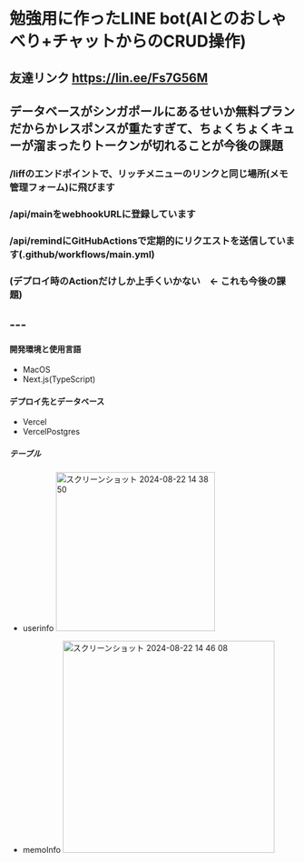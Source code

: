 # 勉強用に作ったLINE bot(AIとのおしゃべり+チャットからのCRUD操作)

## 友達リンク https://lin.ee/Fs7G56M

## データベースがシンガポールにあるせいか無料プランだからかレスポンスが重たすぎて、ちょくちょくキューが溜まったりトークンが切れることが今後の課題

### /liffのエンドポイントで、リッチメニューのリンクと同じ場所(メモ管理フォーム)に飛びます

### /api/mainをwebhookURLに登録しています

### /api/remindにGitHubActionsで定期的にリクエストを送信しています(.github/workflows/main.yml)

### (デプロイ時のActionだけしか上手くいかない　<- これも今後の課題)

## ---

#### 開発環境と使用言語

- MacOS
- Next.js(TypeScript)

#### デプロイ先とデータベース

- Vercel
- VercelPostgres

##### テーブル

- userinfo
  <img width="280" alt="スクリーンショット 2024-08-22 14 38 50" src="https://github.com/user-attachments/assets/22967460-2cac-461a-b2e4-188b40d570e0">

- memoInfo
  <img width="373" alt="スクリーンショット 2024-08-22 14 46 08" src="https://github.com/user-attachments/assets/1c8ec918-e190-49dc-873e-41c72a28e933">
